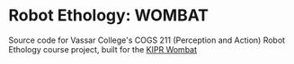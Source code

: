 # Robot Ethology: WOMBAT
Source code for Vassar College's COGS 211 (Perception and Action) Robot Ethology course project, built for the [KIPR Wombat](https://www.kipr.org/kipr/hardware-software)
